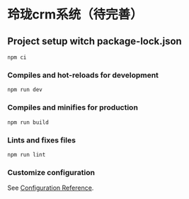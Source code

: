 # 玲珑crm系统（待完善）

## Project setup witch package-lock.json

```
npm ci
```
### Compiles and hot-reloads for development

```
npm run dev
```

### Compiles and minifies for production

```
npm run build
```

### Lints and fixes files

```
npm run lint
```

### Customize configuration

See [Configuration Reference](https://cli.vuejs.org/config/).
